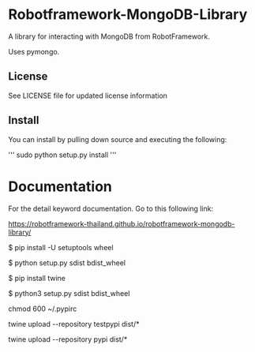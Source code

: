 Robotframework-MongoDB-Library
==============================

A library for interacting with MongoDB from RobotFramework.

Uses pymongo.

License
-------
See LICENSE file for updated license information

Install
-------
You can install by pulling down source and executing the following:

'''
sudo python setup.py install
'''

# Documentation
For the detail keyword documentation. Go to this following link:

https://robotframework-thailand.github.io/robotframework-mongodb-library/

$ pip install -U setuptools wheel
 
$ python setup.py sdist bdist_wheel
 
$ pip install twine 

$ python3 setup.py sdist bdist_wheel

chmod 600 ~/.pypirc

twine upload --repository testpypi dist/*

twine upload --repository pypi dist/*
